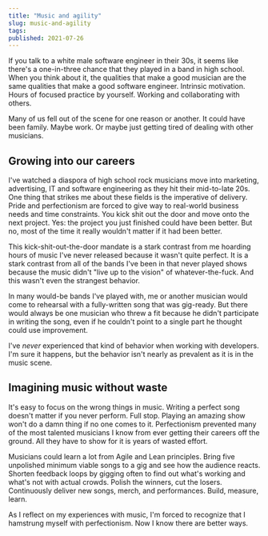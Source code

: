 ```yaml
---
title: "Music and agility"
slug: music-and-agility
tags:
published: 2021-07-26
---
```


If you talk to a white male software engineer in their 30s, it seems like there's a one-in-three chance that they played in a band in high school. When you think about it, the qualities that make a good musician are the same qualities that make a good software engineer. Intrinsic motivation. Hours of focused practice by yourself. Working and collaborating with others.

Many of us fell out of the scene for one reason or another. It could have been family. Maybe work. Or maybe just getting tired of dealing with other musicians.

## Growing into our careers

I've watched a diaspora of high school rock musicians move into marketing, advertising, IT and software engineering as they hit their mid-to-late 20s. One thing that strikes me about these fields is the imperative of delivery. Pride and perfectionism are forced to give way to real-world business needs and time constraints. You kick shit out the door and move onto the next project. Yes: the project you just finished could have been better. But no, most of the time it really wouldn't matter if it had been better.

This kick-shit-out-the-door mandate is a stark contrast from me hoarding hours of music I've never released because it wasn't quite perfect. It is a stark contrast from all of the bands I've been in that never played shows because the music didn't "live up to the vision" of whatever-the-fuck. And this wasn't even the strangest behavior.

In many would-be bands I've played with, me or another musician would come to rehearsal with a fully-written song that was gig-ready. But there would always be one musician who threw a fit because he didn't participate in writing the song, even if he couldn't point to a single part he thought could use improvement.

I've _never_ experienced that kind of behavior when working with developers. I'm sure it happens, but the behavior isn't nearly as prevalent as it is in the music scene.

## Imagining music without waste

It's easy to focus on the wrong things in music. Writing a perfect song doesn't matter if you never perform. Full stop. Playing an amazing show won't do a damn thing if no one comes to it. Perfectionism prevented many of the most talented musicians I know from ever getting their careers off the ground. All they have to show for it is years of wasted effort.

Musicians could learn a lot from Agile and Lean principles. Bring five unpolished minimum viable songs to a gig and see how the audience reacts. Shorten feedback loops by gigging often to find out what's working and what's not with actual crowds. Polish the winners, cut the losers. Continuously deliver new songs, merch, and performances. Build, measure, learn.

As I reflect on my experiences with music, I'm forced to recognize that I hamstrung myself with perfectionism. Now I know there are better ways.
